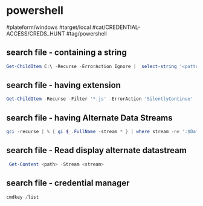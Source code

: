 # powershell

#plateform/windows #target/local #cat/CREDENTIAL-ACCESS/CREDS_HUNT #tag/powershell 

## search file - containing a string
```powershell
Get-ChildItem C:\ -Recurse -ErrorAction Ignore |  select-string '<pattern>' -List | select Path
```

## search file -  having extension
```powershell
Get-ChildItem -Recurse -Filter '*.js' -ErrorAction 'SilentlyContinue' 
```

## search file -  having Alternate Data Streams
```powershell
gci -recurse | % { gi $_.FullName -stream * } | where stream -ne ':$Data'
```

## search file -  Read display alternate datastream
```powershell
 Get-Content <path> -Stream <stream>
```

## search file - credential manager
```powershell
cmdkey /list
```